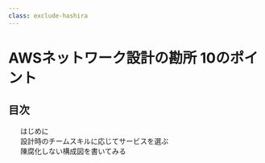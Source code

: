 ```yaml
---
class: exclude-hashira
---
```


# AWSネットワーク設計の勘所 10のポイント
 <!--'23-->

<nav id="toc" role="doc-toc">

## 目次

1. [はじめに](preface.html)
1. [設計時のチームスキルに応じてサービスを選ぶ](section1.html)
1. [陳腐化しない構成図を書いてみる](section2.html)

</nav>

